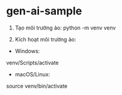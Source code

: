 # gen-ai-sample

1. Tạo môi trường ảo:
python -m venv venv


2. Kích hoạt môi trường ảo:

- Windows:

venv/Scripts/activate

- macOS/Linux:

source venv/bin/activate